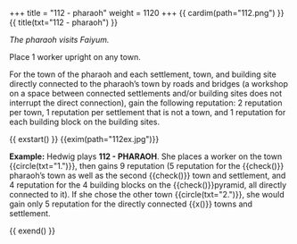 +++
title = "112 - pharaoh"
weight = 1120
+++
{{ cardim(path="112.png") }}
{{ title(txt="112 - pharaoh") }}

*The pharaoh visits Faiyum.*

Place 1 worker upright on any town.

For the town of the pharaoh and each settlement, town, and building site directly connected to the pharaoh’s town by roads and bridges (a workshop on a space between connected settlements and/or building sites does not interrupt the direct connection), gain the following reputation: 2 reputation per town, 1 reputation per settlement that is not a town, and 1 reputation for each building block on the building sites.

{{ exstart() }}
{{exim(path="112ex.jpg")}}

**Example:** Hedwig plays **112 - PHARAOH**. She places a worker on the town
{{circle(txt="1.")}}, then gains 9 reputation (5 reputation for the {{check()}}
pharaoh’s town as well as the second {{check()}} town and settlement, and 4
reputation for the 4 building blocks on the {{check()}}pyramid, all directly
connected to it). If she chose the other town {{circle(txt="2.")}}, she would
gain only 5 reputation for the directly connected {{x()}} towns and settlement.

{{ exend() }}
